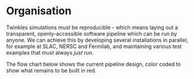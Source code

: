 # Organisation

Twinkles simulations must be reproducible - which means laying out a transparent, openly-accessible software pipeline which can be run by anyone. We can achieve this by developing several installations in parallel, for example at SLAC, NERSC and Fermilab, and maintaining various test examples that must always *just run*.

The flow chart below shows the current pipeline design, color coded to show what remains to be built in red.

